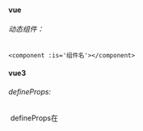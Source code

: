 #### vue

###### 动态组件：

```vue
<component :is='组件名'></component>
```



#### vue3

###### *defineProps*:

​		defineProps在<script setup>中自动可用，无需导入

```vue
<template>
  <span>{{props.name}}</span>
  // 可省略【props.】
  <span>{{name}}</span>
</template>
<script setup>
  // defineProps在<script setup>中自动可用，无需导入
  // 声明props(自定义值)
  const props = defineProps({
    name: {
      type: String,
      default: ''
    }
  }) 
  // 在script中不可省略props
  console.log(props.name)
</script>
```

###### *emit*子传父

```vue
<script setup>
  // defineEmits和defineProps在<script setup>中自动可用，无需导入
  // 声明事件
  const emit = defineEmits(['updateName'])
  const changeName = () => {
    // 执行
    emit('updateName', 'Tom')
  }
</script>
```

###### *defineExpose*

​	在标准组件写法里，子组件的数据都是默认隐式暴露给父组件的，但在 <script setup> 模式下，所有数据只是默认 return 给 template 使用，不会暴露到组件外，所以父组件是无法直接通过挂载 ref 变量获取子组件的数据。

​	如果要调用子组件的数据，需要先在子组件显示的暴露出来，才能够正确的拿到，这个操作，就是由 defineExpose 来完成。

```vue
<template>
  <span>{{state.name}}</span>
</template>
<script setup>
  import { reactive} from 'vue'
  // 声明state
  const state = reactive({
    name: 'Jerry'
  }) 
  // 将方法、变量暴露给父组件使用，父组件才可通过ref API拿到子组件暴露的数据
  defineExpose({
    state
  })
</script>
```

###### *v-model*

​	vue3的v-model是v-model:modelValue的简写，支持绑定多个v-model，例如v-model:name

> 父组件

```vue
<template>
  // v-model:modelValue简写为v-model
  // 可绑定多个v-model
  <child
    v-model="state.name"
    v-model:age="state.age"
  />
</template>
<script setup>
  import { reactive } from 'vue'
  // 引入子组件
  import child from './child.vue'
  const state = reactive({
    name: 'Jerry',
    age: 20
  })
</script>
```

> 子组件

```vue
<template>
  <span>我叫{{ modelValue }}，今年{{ age }}岁</span>
</template>
<script setup>
  defineProps({
    modelValue: String,
    age: Number
  })
</script>
```

###### 封装子组件

> useModel.js

```javascript
export function useModel(props,propName,emit){
    return computed({
        get(){
            new Proxy(props[propName],{
                set(obj,name,val){
                    emit('update:' + propName,{
                        ...obj,
                        [name]: val
                    })
                    return true
                }
        	})
        },
        set(val){
        emit('update:' + propName,val)
		}
    })
}
```

> 子组件中使用

```javascript
const emit = defineEmits(['update:modelValue'])
const model = useModel(props,'modelValue',emit)
```



###### 路由导航守卫

```vue
<script setup>
  import { onBeforeRouteLeave, onBeforeRouteUpdate } from 'vue-router'
  // 添加一个导航守卫，在当前组件将要离开时触发。
  onBeforeRouteLeave((to, from, next) => {
    next()
  })
  // 添加一个导航守卫，在当前组件更新时触发。
  // 在当前路由改变，但是该组件被复用时调用。
  onBeforeRouteUpdate((to, from, next) => {
    next()
  })
</script>
```

###### 原型绑定与组件内使用

> main.js

```js
import { createApp } from 'vue'
import App from './App.vue'
const app = createApp(App)
// 获取原型
const prototype = app.config.globalProperties
// 绑定参数
prototype.name = 'Jerry'
```

> 组件内使用

```vue
<script setup>
  import { getCurrentInstance } from 'vue'
  // 获取原型
  const { proxy } = getCurrentInstance()
  // 输出
  console.log(proxy.name)
</script>
```

###### v-bind（）实现css变量注入

```vue
<template>
  <span>Jerry</span>
</template>
<script setup>
  import { ref, reactive } from 'vue'
  // prop接收样式
  const props = defineProps({
    border: {
      type: String,
      default: '1px solid yellow'
    }
  })
  // 常量声明样式
  const background = 'red' 
  // 响应式数据声明样式
  const color = ref('blue')
  const style = reactive({
    opacity: '0.8'
  })
</script>
<style lang="scss" scoped>
  span {
    // 使用常量声明的样式
    background: v-bind(background);
    // 使用响应式数据声明的样式
    color: v-bind(color);
    opacity: v-bind('style.opacity');
    // 使用prop接收的样式
    border: v-bind('props.border');
  }
</style>
```

###### provide和inject

> 父组件

```vue
<template>
  <child/>
</template>
<script setup>
  import { ref, provide } from 'vue'
  import child from './child.vue'
  let name = ref('Jerry')
  // 声明provide
  provide('provideState', {
    name,
  })
</script>
```

> 子组件

```vue
<script setup>
  import { inject } from 'vue'
  // 注入，第二个参数为默认值
  const provideState = inject('provideState', {})
</script>
```

###### 对await的支持

vue3不必再配合async就可以直接在<script setup>中直接使用await，组件的setup会自动变成async setup



解构赋值会失去响应式